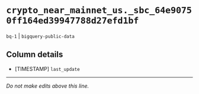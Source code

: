 # `crypto_near_mainnet_us._sbc_64e90750ff164ed39947788d27efd1bf`
`bq-1` | `bigquery-public-data`

## Column details
* [TIMESTAMP] `last_update`

-------------------------------------------------------------------------------
*Do not make edits above this line.*
